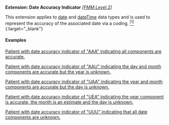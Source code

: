 **Extension: Date Accuracy Indicator** *[[FMM Level 2](guidance.html)]*

This extension applies to [date](http://hl7.org/fhir/R4/datatypes.html#date) and [dateTime](http://hl7.org/fhir/R4/datatypes.html#dateTime) data types and is used to represent the accuracy of the associated date via a coding. [<sup>[1]</sup>](https://meteor.aihw.gov.au/content/index.phtml/itemId/294418){:target="_blank"}

#### Examples

[Patient with date accuracy indicator of "AAA" indicating all components are accurate.](Patient-DateAccuracyIndicatorAAAexample0.html)

[Patient with date accuracy indicator of "AAU" indicating the day and month components are accurate but the year is unknown.](Patient-DateAccuracyIndicatorAAUexample1.html)

[Patient with date accuracy indicator of "UAA" indicating the year and month components are accurate but the day is unknown.](Patient-DateAccuracyIndicatorUAAexample2.html)

[Patient with date accuracy indicator of "UEA" indicating the year component is accurate, the month is an estimate and the day is unknown.](Patient-DateAccuracyIndicatorUEAexample3.html)

[Patient with date accuracy indicator of "UUU" indicating that all date components are unknown.](Patient-DateAccuracyIndicatorUUUexample4.html)
